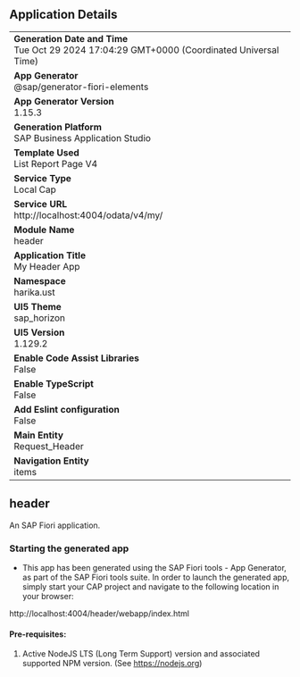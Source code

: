 ## Application Details
|               |
| ------------- |
|**Generation Date and Time**<br>Tue Oct 29 2024 17:04:29 GMT+0000 (Coordinated Universal Time)|
|**App Generator**<br>@sap/generator-fiori-elements|
|**App Generator Version**<br>1.15.3|
|**Generation Platform**<br>SAP Business Application Studio|
|**Template Used**<br>List Report Page V4|
|**Service Type**<br>Local Cap|
|**Service URL**<br>http://localhost:4004/odata/v4/my/|
|**Module Name**<br>header|
|**Application Title**<br>My Header App|
|**Namespace**<br>harika.ust|
|**UI5 Theme**<br>sap_horizon|
|**UI5 Version**<br>1.129.2|
|**Enable Code Assist Libraries**<br>False|
|**Enable TypeScript**<br>False|
|**Add Eslint configuration**<br>False|
|**Main Entity**<br>Request_Header|
|**Navigation Entity**<br>items|

## header

An SAP Fiori application.

### Starting the generated app

-   This app has been generated using the SAP Fiori tools - App Generator, as part of the SAP Fiori tools suite.  In order to launch the generated app, simply start your CAP project and navigate to the following location in your browser:

http://localhost:4004/header/webapp/index.html

#### Pre-requisites:

1. Active NodeJS LTS (Long Term Support) version and associated supported NPM version.  (See https://nodejs.org)


